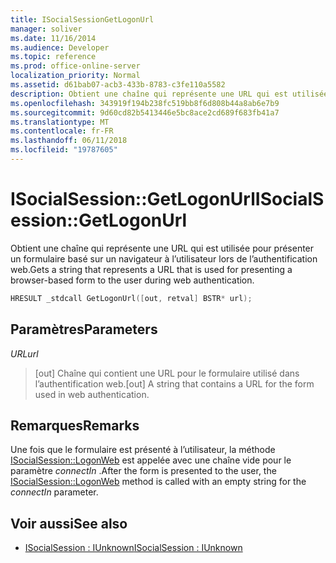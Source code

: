 ```yaml
---
title: ISocialSessionGetLogonUrl
manager: soliver
ms.date: 11/16/2014
ms.audience: Developer
ms.topic: reference
ms.prod: office-online-server
localization_priority: Normal
ms.assetid: d61bab07-acb3-433b-8783-c3fe110a5582
description: Obtient une chaîne qui représente une URL qui est utilisée pour présenter un formulaire basé sur un navigateur à l’utilisateur lors de l’authentification web.
ms.openlocfilehash: 343919f194b238fc519bb8f6d808b44a8ab6e7b9
ms.sourcegitcommit: 9d60cd82b5413446e5bc8ace2cd689f683fb41a7
ms.translationtype: MT
ms.contentlocale: fr-FR
ms.lasthandoff: 06/11/2018
ms.locfileid: "19787605"
---
```

# <a name="isocialsessiongetlogonurl"></a><span data-ttu-id="0e170-103">ISocialSession::GetLogonUrl</span><span class="sxs-lookup"><span data-stu-id="0e170-103">ISocialSession::GetLogonUrl</span></span>

<span data-ttu-id="0e170-104">Obtient une chaîne qui représente une URL qui est utilisée pour présenter un formulaire basé sur un navigateur à l’utilisateur lors de l’authentification web.</span><span class="sxs-lookup"><span data-stu-id="0e170-104">Gets a string that represents a URL that is used for presenting a browser-based form to the user during web authentication.</span></span>
  
```cpp
HRESULT _stdcall GetLogonUrl([out, retval] BSTR* url);
```

## <a name="parameters"></a><span data-ttu-id="0e170-105">Paramètres</span><span class="sxs-lookup"><span data-stu-id="0e170-105">Parameters</span></span>

<span data-ttu-id="0e170-106">_URL_</span><span class="sxs-lookup"><span data-stu-id="0e170-106">_url_</span></span>
  
> <span data-ttu-id="0e170-107">[out] Chaîne qui contient une URL pour le formulaire utilisé dans l’authentification web.</span><span class="sxs-lookup"><span data-stu-id="0e170-107">[out] A string that contains a URL for the form used in web authentication.</span></span>
    
## <a name="remarks"></a><span data-ttu-id="0e170-108">Remarques</span><span class="sxs-lookup"><span data-stu-id="0e170-108">Remarks</span></span>

<span data-ttu-id="0e170-109">Une fois que le formulaire est présenté à l’utilisateur, la méthode [ISocialSession::LogonWeb](isocialsession-logonweb.md) est appelée avec une chaîne vide pour le paramètre _connectIn_ .</span><span class="sxs-lookup"><span data-stu-id="0e170-109">After the form is presented to the user, the [ISocialSession::LogonWeb](isocialsession-logonweb.md) method is called with an empty string for the  _connectIn_ parameter.</span></span> 
  
## <a name="see-also"></a><span data-ttu-id="0e170-110">Voir aussi</span><span class="sxs-lookup"><span data-stu-id="0e170-110">See also</span></span>

- [<span data-ttu-id="0e170-111">ISocialSession : IUnknown</span><span class="sxs-lookup"><span data-stu-id="0e170-111">ISocialSession : IUnknown</span></span>](isocialsessioniunknown.md)

